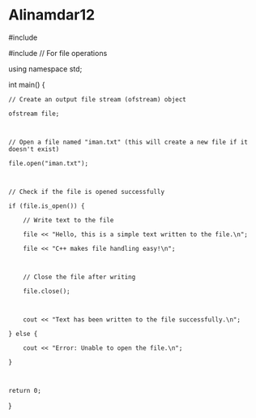 # Alinamdar12
#include <iostream>

#include <fstream>  // For file operations



using namespace std;



int main() {

    // Create an output file stream (ofstream) object

    ofstream file;



    // Open a file named "iman.txt" (this will create a new file if it doesn't exist)

    file.open("iman.txt");



    // Check if the file is opened successfully

    if (file.is_open()) {

        // Write text to the file

        file << "Hello, this is a simple text written to the file.\n";

        file << "C++ makes file handling easy!\n";



        // Close the file after writing

        file.close();



        cout << "Text has been written to the file successfully.\n";

    } else {

        cout << "Error: Unable to open the file.\n";

    }



    return 0;

}

